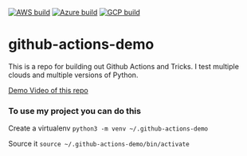 [![AWS build](https://github.com/jonasmmiguel/multicloud-ci-demo/workflows/AWS%20Python%203.6/badge.svg)](https://github.com/jonasmmiguel/multicloud-ci-demo/actions)
[![Azure build](https://github.com/jonasmmiguel/multicloud-ci-demo/workflows/Azure%20Python%203.6/badge.svg)](https://github.com/jonasmmiguel/multicloud-ci-demo/actions)
[![GCP build](https://github.com/jonasmmiguel/multicloud-ci-demo/workflows/GCP%20Python%203.7/badge.svg)](https://github.com/jonasmmiguel/multicloud-ci-demo/actions)

# github-actions-demo
This is a repo for building out Github Actions and Tricks.  I test multiple clouds and multiple versions of Python.


[Demo Video of this repo](https://www.youtube.com/watch?v=4gbUYOgALik)

### To use my project you can do this

Create a virtualenv
```python3 -m venv ~/.github-actions-demo```

Source it
```source ~/.github-actions-demo/bin/activate```
